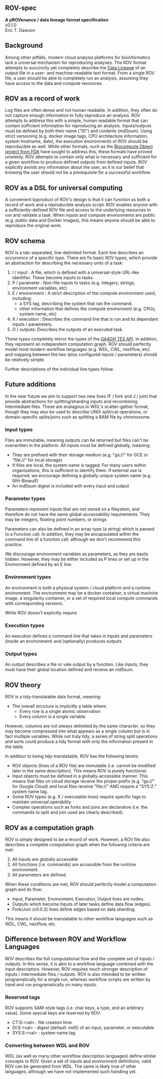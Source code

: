 ROV-spec
---------------------

**A pROVenance / data lineage format specification**  
v0.1.0  
Eric T. Dawson

## Background
Among other pitfalls, modern cloud analysis platforms for bioinformatics lack a
universal mechanism for reproducing analyses. The ROV format attempts to
succinctly yet completely describe the [Data
Lineage](https://en.wikipedia.org/wiki/Data_lineage) of an output file in a user- and
machine-readable text format. From a single ROV file, a user should be able to
completely run an analysis, assuming they have access to the data and compute
resources.

## ROV as a record of work
Log files are often dense and not human readable. In addition, they often do not capture
enough information to fully reproduce an analysis. ROV attempts to address this with a simple,
human readable format that can contain sufficient information for reproducing an analysis. Inputs/outputs
must be defined by both their name ("ID") and contents (md5sum). Using strict versioning (e.g. docker image tags,
CPU architecture information, system hostname, date), the execution environments of ROV should be reproducible as well.
While other formats, such as the [Biocompute Object project from FDA](https://github.com/biocompute-objects/BCO_Specification)
have sought to address this, these formats have proved unwieldy. ROV attempts to contain only what is necessary and sufficient
for a given workflow to produce defined outputs from defined inputs. ROV explicitly avoids any information about the user,
as it is our belief that knowing the user should not be a prerequisite for a successful workflow.

## ROV as a DSL for universal computing
A convenient byproduct of ROV's design is that it can function as both a record of work
and a reproducible analysis script. ROV enables anyone with a sufficiently-defined ROV file
and access to the underlying resources to run and validate a task. When inputs and
compute environments are public (e.g. public data and Docker images), this means anyone should be able
to reproduce the original work.


## ROV schema
ROV is a tab-separated, line-delimited format. Each line describes an *occurrence*
of a specific *type*. There are fix basic ROV types, which provide an abstraction for
describing the necessary units of a task:  

1. I / input : A file, which is defined with a universal-style URL-like identifier.
   These become inputs to tasks.
2. P / parameter : Non-file inputs to tasks (e.g. integers, strings, environment variables, etc)
3. E / environment : A strict description of the compute environment used, including:
    - a SYS tag, describing the system that ran the command.
    - other information that defines the compute environment (e.g. CPUs, system name, etc)
4. X / execution : Describes the command line that is run and its dependant inputs / parameters.
5. O / outputs: Describes the outputs of an executed task.

These types completely mirror the types of the [GA4GH TES API](https://github.com/ga4gh/task-execution-schemas).
In addition, they represent an independent computation graph. ROV should perfectly model most modern workflow languages
(e.g. WDL, CWL, nextflow, etc) and mapping between the two (plus configured inputs / parameters) should be relatively simple.

Further descriptions of the individual line types follow.

## Future additions
In the near future we aim to support two new lines (F / fork and J / join) that provide abstractions for splitting/sharding inputs
and recombining intermediate files. These are analagous to WDL's scatter-gather format, though they may also be used to describe
UNIX split/cat operations, or domain-specific splits/joins such as splitting a BAM file by chromosome.

### Input types
Files are immutable, meaning outputs can be returned but files can't
be overwritten in the platform. All inputs must be defined globally,
meaning:  
- They are prefixed with their storage medium (e.g. "gs://" for GCE or
"file://" for local storage)
- If files are local, the system name is tagged. For many users within organizations, this is sufficient to identify them.
If external use is required, we encourage defining a globally unique system name (e.g. NIH-Biowulf)
- An md5sum digest is included with every input and output


### Parameter types
Parameters represent inputs that are not stored on a fileystem, and therefore
do not have the same global-accessability requirements. They may be integers,
floating point numbers, or strings

Parameters can also be defined in an array type (a string) which is passed
to a Function call. In addition, they may be encapsulated within the
command line of a function call, although we don't recommend this practice.

We discourage environment variables as parameters, as they are easily hidden.
However, they may be either included as P lines or set up in the Environment
defined by an E line.

### Environment types
An environment is both a physical system / cloud platform and a runtime
environment. The environment may be a docker container, a virtual machine
image, a singularity container, or a set of required local compute commands
with corresponding versions.

While ROV doesn't explicitly require 

### Execution types
An execution defines a command line that takes in inputs and parameters (inside an environment)
and (optionally) produces outputs.

### Output types
An output describes a file or vale output by a function. Like inputs,
they must have their global location defined and receive an md5sum.


## ROV theory
ROV is a tidy-translatable data format, meaning:
- The overall structure is implicitly a table where:
    - Every row is a single atomic observation
    - Every column is a single variable

However, columns are not always delimited by the same character, so they may
become compressed into what appears as a single column but is in fact multiple
variables. While not truly tidy, a series of string split operations and sorts
could produce a tidy format with only the information present in the table.


In addition to being tidy-translatable, ROV has the following tenets:
- ROV objects (lines of a ROV file) are immutable (i.e. cannot be modified later
  in the same description). This means ROV is purely functional.
- Input objects must be defined in a globally-accessible manner. This means that
  files on cloud storage receive the proper prefix (e.g. "gs://" for Google
  Cloud) and local files receive "file://" AND require a "SYS:Z:<TAG>" system
  name tag.
- Some ROV types (e.g. X / executable lines) require specific tags to maintain
  universal operability.
- Complex operations such as forks and joins are declarative (i.e. the commands
  to split and join used are clearly described).

## ROV as a computation graph
ROV is simply designed to be a record of work. However, a ROV file also
describes a complete computation graph when the following criteria are met:
1. All inputs are globally accessible
2. All functions (i.e. commands) are accessible from the runtime environment.
3. All parameters are defined.

When these conditions are met, ROV should perfectly model a computation graph
and its flow:
- Input, Parameter, Environment, Execution, Output lines are nodes.
- Outputs which become Inputs of later tasks define data flow (edges).
- Fork/Join (v0.0.2) lines define edges based on data sharding.

This means it should be translatable to other workflow languages
such as WDL, CWL, nextflow, etc.

## Difference between ROV and Workflow Languages
ROV describes the full computational flow and the complete set of inputs /
outputs. In this sense, it is akin to a workflow language combined with the
input descriptors. However, ROV requires much stronger description of inputs /
intermediate files / outputs. ROV is also intended to be written programatically
for a single run, whereas workflow scripts are written by hand and run
programatically on many inputs.

### Reserved tags
ROV supports SAM-style tags (i.e. char keys, a type, and an arbitrary
value). Some special keys are reserved by ROV.

- CT:S:\<val\> : file creation time.
- DI:S:\<val\> : digest (default: md5) of an input, parameter, or executable
- SYS:S:\<val\> : system name tag

### Converting between WDL and ROV
WDL (as well as many other workflow description languages) define similar concepts to ROV. Given a set of inputs and 
environment definitions, valid ROV can be generated from WDL. The same is likely true of other languages, although we have not implemented such handling yet.

